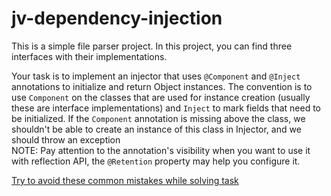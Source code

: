 # jv-dependency-injection

This is a simple file parser project.
In this project, you can find three interfaces with their implementations.

Your task is to implement an injector that uses `@Component` and `@Inject` annotations to initialize and return 
Object instances. The convention is to use `Component` on the classes that are used for instance creation (usually these are interface implementations)
and `Inject` to mark fields that need to be initialized. If the `Component` annotation is missing above the class,
we shouldn't be able to create an instance of this class in Injector, and we should throw an exception <br>
NOTE: Pay attention to the annotation's visibility when you want to use it with reflection API, the `@Retention` property may help you configure it.

[Try to avoid these common mistakes while solving task](./checklist.md)
